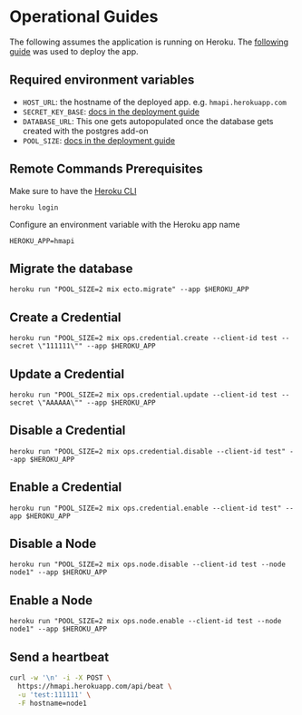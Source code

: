 # Operational Guides  
The following assumes the application is running on Heroku. The [following guide](https://hexdocs.pm/phoenix/heroku.html) was used to deploy the app.  

## Required environment variables  

- `HOST_URL`: the hostname of the deployed app. e.g. `hmapi.herokuapp.com`
- `SECRET_KEY_BASE`: [docs in the deployment guide](https://hexdocs.pm/phoenix/heroku.html)
- `DATABASE_URL`: This one gets autopopulated once the database gets created with the postgres add-on
- `POOL_SIZE`: [docs in the deployment guide](https://hexdocs.pm/phoenix/heroku.html)

## Remote Commands Prerequisites  

Make sure to have the [Heroku CLI](https://devcenter.heroku.com/articles/heroku-cli)

    heroku login

Configure an environment variable with the Heroku app name  

    HEROKU_APP=hmapi

## Migrate the database  

    heroku run "POOL_SIZE=2 mix ecto.migrate" --app $HEROKU_APP

## Create a Credential  

    heroku run "POOL_SIZE=2 mix ops.credential.create --client-id test --secret \"111111\"" --app $HEROKU_APP

## Update a Credential  

    heroku run "POOL_SIZE=2 mix ops.credential.update --client-id test --secret \"AAAAAA\"" --app $HEROKU_APP

## Disable a Credential  

    heroku run "POOL_SIZE=2 mix ops.credential.disable --client-id test" --app $HEROKU_APP

## Enable a Credential  

    heroku run "POOL_SIZE=2 mix ops.credential.enable --client-id test" --app $HEROKU_APP

## Disable a Node  

    heroku run "POOL_SIZE=2 mix ops.node.disable --client-id test --node node1" --app $HEROKU_APP

## Enable a Node  

    heroku run "POOL_SIZE=2 mix ops.node.enable --client-id test --node node1" --app $HEROKU_APP

## Send a heartbeat  

```bash
curl -w '\n' -i -X POST \
  https://hmapi.herokuapp.com/api/beat \
  -u 'test:111111' \
  -F hostname=node1
```
